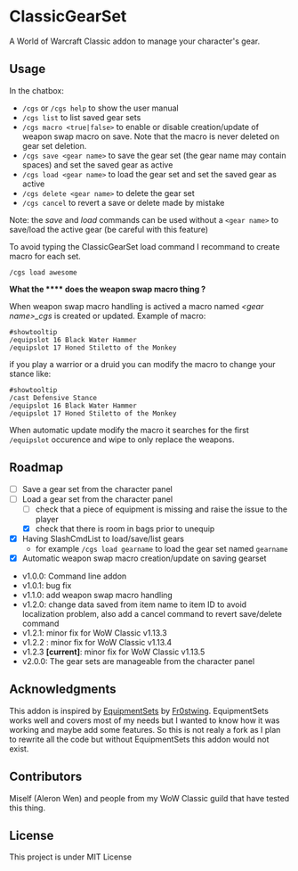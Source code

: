 # ClassicGearSet

A World of Warcraft Classic addon to manage your character's gear.

## Usage

In the chatbox:

- `/cgs` or `/cgs help` to show the user manual
- `/cgs list` to list saved gear sets
- `/cgs macro <true|false>` to enable or disable creation/update of weapon swap macro on save. Note that the macro is never deleted on gear set deletion.
- `/cgs save <gear name>` to save the gear set (the gear name may contain spaces) and set the saved gear as active
- `/cgs load <gear name>` to load the gear set and set the saved gear as active
- `/cgs delete <gear name>` to delete the gear set
- `/cgs cancel` to revert a save or delete made by mistake

Note: the *save* and *load* commands can be used without a `<gear name>` to save/load the active gear (be careful with this feature)

To avoid typing the ClassicGearSet load command I recommand to create macro for each set.

```text
/cgs load awesome
```

**What the **** does the weapon swap macro thing ?**

When weapon swap macro handling is actived a macro named *\<gear name\>_cgs* is created or updated.
Example of macro:

```text
#showtooltip
/equipslot 16 Black Water Hammer
/equipslot 17 Honed Stiletto of the Monkey
```

if you play a warrior or a druid you can modify the macro to change your stance like:

```text
#showtooltip
/cast Defensive Stance
/equipslot 16 Black Water Hammer
/equipslot 17 Honed Stiletto of the Monkey
```

When automatic update modify the macro it searches for the first `/equipslot` occurence and wipe to only replace the weapons.

## Roadmap

- [ ] Save a gear set from the character panel
- [ ] Load a gear set from the character panel
  - [ ] check that a piece of equipment is missing and raise the issue to the player
  - [x] check that there is room in bags prior to unequip
- [x] Having SlashCmdList to load/save/list gears
  - for example `/cgs load gearname` to load the gear set named `gearname`
- [x] Automatic weapon swap macro creation/update on saving gearset

- v1.0.0: Command line addon
- v1.0.1: bug fix
- v1.1.0: add weapon swap macro handling
- v1.2.0: change data saved from item name to item ID to avoid localization problem, also add a cancel command to revert save/delete command
- v1.2.1: minor fix for WoW Classic v1.13.3
- v1.2.2 : minor fix for WoW Classic v1.13.4
- v1.2.3 **[current]**: minor fix for WoW Classic v1.13.5
- v2.0.0: The gear sets are manageable from the character panel

## Acknowledgments

This addon is inspired by [EquipmentSets](https://www.curseforge.com/wow/addons/equipmentsets) by [Fr0stwing](https://www.curseforge.com/members/fr0stwing/projects). EquipmentSets works well and covers most of my needs but I wanted to know how it was working and maybe add some features.
So this is not realy a fork as I plan to rewrite all the code but without EquipmentSets this addon would not exist.

## Contributors

Miself (Aleron Wen) and people from my WoW Classic guild that have tested this thing.

## License

This project is under MIT License
